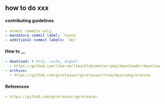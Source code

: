 ## how to do xxx

#### contributing guidelines
```yaml
- atomic commits only
- mandatory commit label: `howto`
- additional commit labels: `doc`
```

#### How to __
```yaml
- download: # http, cache, digest
  - https://github.com/lima-vm/lima/blob/master/pkg/downloader/downloader.go
- archive:
  - https://github.com/goreleaser/goreleaser/tree/main/pkg/archive
```

#### References
```yaml
- https://github.com/goreleaser/goreleaser
```
